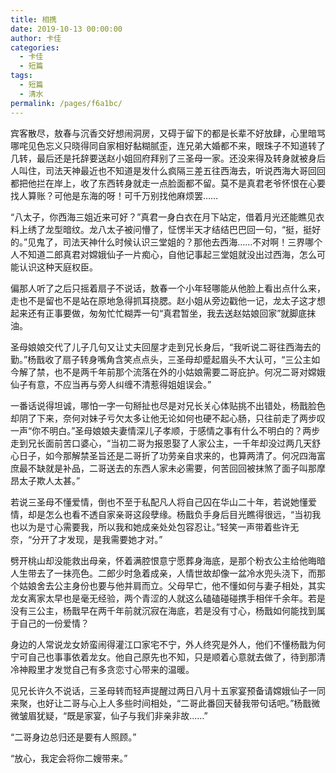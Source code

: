 ```yaml
---
title: 相携
date: 2019-10-13 00:00:00
author: 卡佳
categories: 
  - 卡佳
  - 短篇
tags: 
  - 短篇
  - 清水
permalink: /pages/f6a1bc/
---
```


宾客散尽，敖春与沉香交好想闹洞房，又碍于留下的都是长辈不好放肆，心里暗骂哪咤见色忘义只晓得同自家相好黏糊腻歪，连兄弟大婚都不来，眼珠子不知道转了几转，最后还是托辞要送赵小姐回府拜别了三圣母一家。还没来得及转身就被身后人叫住，司法天神最近也不知道是发什么疯隔三差五往西海去，听说西海大哥回回都把他拦在岸上，收了东西转身就走一点脸面都不留。莫不是真君老爷怀恨在心要找人算账？可他是东海的呀！可千万别找他麻烦罢……

<!-- more -->

“八太子，你西海三姐近来可好？”真君一身白衣在月下站定，借着月光还能瞧见衣料上绣了龙型暗纹。龙八太子被问懵了，怔愣半天才结结巴巴回一句，“挺，挺好的。”见鬼了，司法天神什么时候认识三堂姐的？那他去西海……不对啊！三界哪个人不知道二郎真君对嫦娥仙子一片痴心，自他记事起三堂姐就没出过西海，怎么可能认识这种天庭权臣。

偏那人听了之后只摇着扇子不说话，敖春一个小年轻哪能从他脸上看出点什么来，走也不是留也不是站在原地急得抓耳挠腮。赵小姐从旁边戳他一记，龙太子这才想起来还有正事要做，匆匆忙忙糊弄一句“真君暂坐，我去送赵姑娘回家”就脚底抹油。

圣母娘娘交代了儿子几句又让丈夫回屋才走到兄长身后，“我听说二哥往西海去的勤。”杨戬收了扇子转身嘴角含笑点点头，三圣母却蹙起眉头不大认可，“三公主如今解了禁，也不是两千年前那个流落在外的小姑娘需要二哥庇护。何况二哥对嫦娥仙子有意，不应当再与旁人纠缠不清惹得姐姐误会。”

一番话说得坦诚，哪怕一字一句掰扯也尽是对兄长关心体贴挑不出错处，杨戬脸色却阴了下来，奈何对妹子亏欠太多让他无论如何也硬不起心肠，只往前走了两步叹一声“你不明白。”圣母娘娘夫妻情深儿子孝顺，于感情之事有什么不明白的？两步走到兄长面前苦口婆心，“当初二哥为报恩娶了人家公主，一千年却没过两几天舒心日子，如今那解禁圣旨还是二哥折了功劳亲自求来的，也算两清了。何况四海富庶最不缺就是补品，二哥送去的东西人家未必需要，何苦回回被抹煞了面子叫那摩昂太子欺人太甚。”

若说三圣母不懂爱情，倒也不至于私配凡人将自己囚在华山二十年，若说她懂爱情，却是怎么也看不透自家亲哥这段孽缘。杨戬负手身后目光瞧得很远，“当初我也以为是寸心需要我，所以我和她成亲处处包容忍让。”轻笑一声带着些许无奈，“分开了才发现，是我需要她才对。”

劈开桃山却没能救出母亲，怀着满腔恨意宁愿葬身海底，是那个粉衣公主给他晦暗人生带去了一抹亮色。二郎少时急着成亲，人情世故却像一盆冷水兜头浇下，而那个姑娘舍去公主身份也要与他并肩而立。父母早亡，他不懂如何与妻子相处，其实龙女离家太早也是毫无经验，两个青涩的人就这么磕磕碰碰携手相伴千余年。若是没有三公主，杨戬早在两千年前就沉寂在海底，若是没有寸心，杨戬如何能找到属于自己的一份爱情？

身边的人常说龙女娇蛮闹得灌江口家宅不宁，外人终究是外人，他们不懂杨戬为何宁可自己也事事依着龙女。他自己原先也不知，只是顺着心意就去做了，待到那清冷神殿里才发觉自己有多贪恋寸心带来的温暖。

见兄长许久不说话，三圣母转而轻声提醒过两日八月十五家宴预备请嫦娥仙子一同来聚，也好让二哥与心上人多些时间相处，“二哥此番回天替我带句话吧。”杨戬微微皱眉犹疑，“既是家宴，仙子与我们非亲非故……”

“二哥身边总归还是要有人照顾。”

“放心，我定会将你二嫂带来。”​​​​
